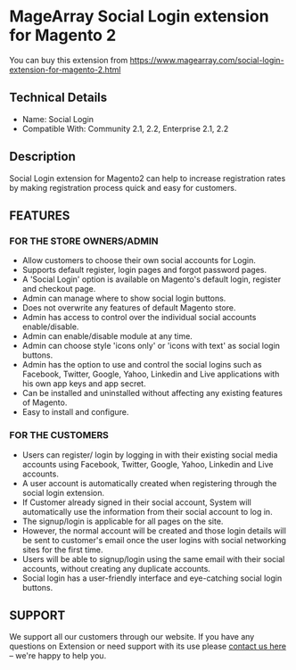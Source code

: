 # MageArray Social Login extension for Magento 2 #
You can buy this extension from https://www.magearray.com/social-login-extension-for-magento-2.html
## Technical Details ##
* Name: Social Login
* Compatible With: Community 2.1, 2.2, Enterprise 2.1, 2.2

## Description
Social Login extension for Magento2 can help to increase registration rates by making registration process quick and easy for customers.

## FEATURES 
### FOR THE STORE OWNERS/ADMIN
* Allow customers to choose their own social accounts for Login.
* Supports default register, login pages and forgot password pages.
* A 'Social Login' option is available on Magento's default login, register and checkout page.
* Admin can manage where to show social login buttons.
* Does not overwrite any features of default Magento store.
* Admin has access to control over the individual social accounts enable/disable.
* Admin can enable/disable module at any time.
* Admin can choose style 'icons only' or 'icons with text' as social login buttons.
* Admin has the option to use and control the social logins such as Facebook, Twitter, Google, Yahoo, Linkedin and Live applications with his own app keys and app secret.
* Can be installed and uninstalled without affecting any existing features of Magento.
* Easy to install and configure.

### FOR THE CUSTOMERS
* Users can register/ login by logging in with their existing social media accounts using Facebook, Twitter, Google, Yahoo, Linkedin and Live accounts.
* A user account is automatically created when registering through the social login extension.
* If Customer already signed in their social account, System will automatically use the information from their social account to log in.
* The signup/login is applicable for all pages on the site.
* However, the normal account will be created and those login details will be sent to customer's email once the user logins with social networking sites for the first time.
* Users will be able to signup/login using the same email with their social accounts, without creating any duplicate accounts.
* Social login has a user-friendly interface and eye-catching social login buttons.
## SUPPORT
We support all our customers through our website. If you have any questions on Extension or need support with its use please [contact us here](https://www.magearray.com/contact/)  – we're happy to help you.
